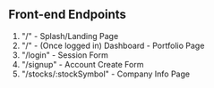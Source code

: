 ## Front-end Endpoints

1. "/" - Splash/Landing Page​
2. "/" - (Once logged in) Dashboard - Portfolio Page
3. "/login" - Session Form
4. "/signup" - Account Create Form
5. "/stocks/:stockSymbol" - Company Info Page
